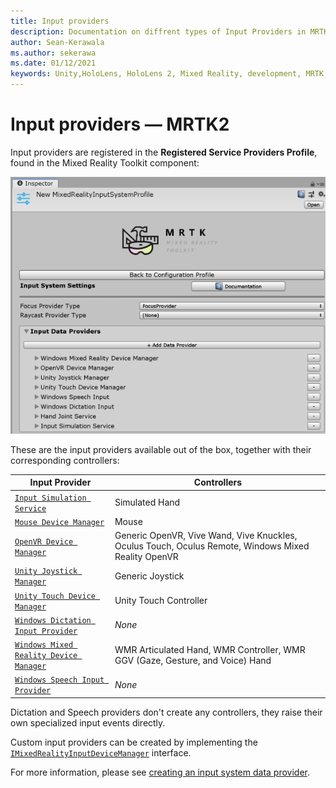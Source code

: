 ```yaml
---
title: Input providers
description: Documentation on diffrent types of Input Providers in MRTK
author: Sean-Kerawala
ms.author: sekerawa
ms.date: 01/12/2021
keywords: Unity,HoloLens, HoloLens 2, Mixed Reality, development, MRTK,
---
```


# Input providers &#8212; MRTK2

Input providers are registered in the **Registered Service Providers Profile**, found in the Mixed Reality Toolkit component:

<img src="../images/input/RegisteredServiceProviders.PNG" width="650px" alt="Service providers">

These are the input providers available out of the box, together with their corresponding controllers:

| Input Provider | Controllers |
| --- | --- |
| [`Input Simulation Service`](xref:Microsoft.MixedReality.Toolkit.Input.InputSimulationService?view=mixed-reality-toolkit-unity-2020-dotnet-2.8.0&preserve-view=true) | Simulated Hand |
| [`Mouse Device Manager`](xref:Microsoft.MixedReality.Toolkit.Input.UnityInput.MouseDeviceManager?view=mixed-reality-toolkit-unity-2020-dotnet-2.8.0&preserve-view=true) | Mouse  |
| [`OpenVR Device Manager`](xref:Microsoft.MixedReality.Toolkit.OpenVR.Input.OpenVRDeviceManager?view=mixed-reality-toolkit-unity-2020-dotnet-2.8.0&preserve-view=true) | Generic OpenVR, Vive Wand, Vive Knuckles, Oculus Touch, Oculus Remote, Windows Mixed Reality OpenVR  |
| [`Unity Joystick Manager`](xref:Microsoft.MixedReality.Toolkit.Input.UnityInput.UnityJoystickManager?view=mixed-reality-toolkit-unity-2020-dotnet-2.8.0&preserve-view=true) | Generic Joystick  |
| [`Unity Touch Device Manager`](xref:Microsoft.MixedReality.Toolkit.Input.UnityInput.UnityTouchDeviceManager?view=mixed-reality-toolkit-unity-2020-dotnet-2.8.0&preserve-view=true) | Unity Touch Controller  |
| [`Windows Dictation Input Provider`](xref:Microsoft.MixedReality.Toolkit.Windows.Input.WindowsDictationInputProvider?view=mixed-reality-toolkit-unity-2020-dotnet-2.8.0&preserve-view=true) | *None*  |
| [`Windows Mixed Reality Device Manager`](xref:Microsoft.MixedReality.Toolkit.WindowsMixedReality.Input.WindowsMixedRealityDeviceManager?view=mixed-reality-toolkit-unity-2020-dotnet-2.8.0&preserve-view=true) | WMR Articulated Hand, WMR Controller, WMR GGV (Gaze, Gesture, and Voice) Hand |
| [`Windows Speech Input Provider`](xref:Microsoft.MixedReality.Toolkit.Windows.Input.WindowsSpeechInputProvider?view=mixed-reality-toolkit-unity-2020-dotnet-2.8.0&preserve-view=true) | *None* |

Dictation and Speech providers don't create any controllers, they raise their own specialized input events directly.

Custom input providers can be created by implementing the [`IMixedRealityInputDeviceManager`](xref:Microsoft.MixedReality.Toolkit.Input.IMixedRealityInputDeviceManager?view=mixed-reality-toolkit-unity-2020-dotnet-2.8.0&preserve-view=true) interface.

For more information, please see [creating an input system data provider](create-data-provider.md).
